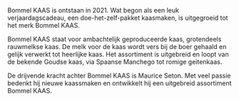 
Bommel KAAS is ontstaan in 2021. Wat begon als een leuk verjaardagscadeau, een doe-het-zelf-pakket kaasmaken, is uitgegroeid tot het merk Bommel KAAS.

Bommel KAAS staat voor ambachtelijk geproduceerde kaas, grotendeels rauwmelkse kaas. De melk voor de kaas wordt vers bij de boer gehaald en gelijk verwerkt tot heerlijke kaas. Het assortiment is uitgebreid en loopt van de bekende Goudse kaas, via Spaanse Manchego tot romige geitenkaas.

De drijvende kracht achter Bommel KAAS is Maurice Seton. Met veel passie bedenkt hij nieuwe kaassmaken en ontwikkelt hij een uitgebreid assortiment Bommel KAAS.
